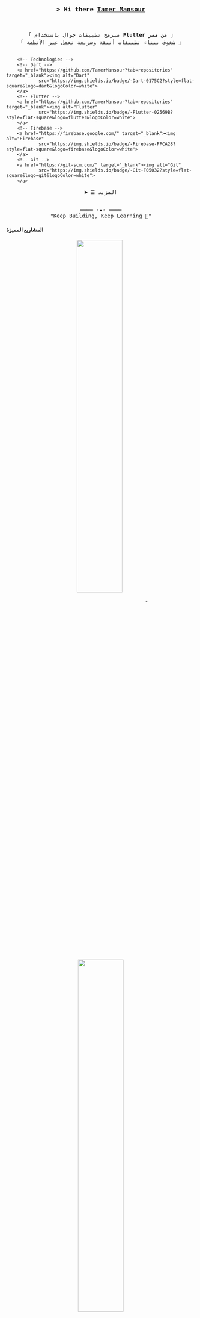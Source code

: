 <!-- https://github.com/TamerMansour -->
<!-- تم التحديث في يوليو 2025 -->

<!-- Title -->
<h3 align="center">
        <samp>&gt; Hi there
                <b><a target="_blank" href="https://github.com/TamerMansour">Tamer Mansour</a></b>
        </samp>
</h3>
<br>

<p align="center">
        <!-- Intro -->
        <samp>
                「 مبرمج تطبيقات جوال باستخدام <b>Flutter</b> من <b>مصر</b> 」
                <br>
                「 شغوف ببناء تطبيقات أنيقة وسريعة تعمل عبر الأنظمة 」
                <br>
                <br>
        </samp>

        <!-- Technologies -->
        <!-- Dart -->
        <a href="https://github.com/TamerMansour?tab=repositories" target="_blank"><img alt="Dart"
                src="https://img.shields.io/badge/-Dart-0175C2?style=flat-square&logo=dart&logoColor=white">
        </a>
        <!-- Flutter -->
        <a href="https://github.com/TamerMansour?tab=repositories" target="_blank"><img alt="Flutter"
                src="https://img.shields.io/badge/-Flutter-02569B?style=flat-square&logo=flutter&logoColor=white">
        </a>
        <!-- Firebase -->
        <a href="https://firebase.google.com/" target="_blank"><img alt="Firebase"
                src="https://img.shields.io/badge/-Firebase-FFCA28?style=flat-square&logo=firebase&logoColor=white">
        </a>
        <!-- Git -->
        <a href="https://git-scm.com/" target="_blank"><img alt="Git"
                src="https://img.shields.io/badge/-Git-F05032?style=flat-square&logo=git&logoColor=white">
        </a>
</p>

<!-- Details Section -->
<details align="center">
    <summary> <samp>&#9776; المزيد</samp></summary>
    <p align="center">
        <br>
        <!-- GitHub Stats -->
        <img alt="Tamer Mansour's GitHub Stats"
                src="https://github-readme-stats.vercel.app/api?username=TamerMansour&show_icons=true&theme=radical" />
        <br>
        <!-- Social Links -->
        <p>تواصل معي</p>
        <!-- Mail -->
        <a href="mailto:tamerr.mansourr@gmail.com" target="_blank"><img alt="Mail"
                src="https://img.shields.io/badge/-Email-EA4335?style=flat-square&logo=Gmail&logoColor=white">
        </a>
        <!-- LinkedIn -->
        <a href="https://www.linkedin.com/in/tamer-mansour/" target="_blank"><img alt="LinkedIn"
                src="https://img.shields.io/badge/-LinkedIn-0A66C2?style=flat-square&logo=linkedin&logoColor=white">
        </a>
        <!-- GitHub -->
        <a href="https://github.com/TamerMansour" target="_blank"><img alt="GitHub"
                src="https://img.shields.io/badge/-GitHub-181717?style=flat-square&logo=github&logoColor=white">
        </a>
    </p>
</details>
<br>

<!-- Footer -->
<samp>
    <p align="center">
        ════ ⋆★⋆ ════
        <br>
        "Keep Building, Keep Learning 🚀"
    </p>
</samp>

<!-- Featured Repositories -->
#### المشاريع المميزة

<p align="center">
<a href="https://github.com/TamerMansour/chat-app-flutter">
<img width='49%' align="center" src="https://github-readme-stats.vercel.app/api/pin/?username=TamerMansour&repo=chat-app-flutter&border_color=42A5F5&bg_color=0D1117&title_color=ffffff&text_color=8B949E&icon_color=42A5F5" />
</a>
<span>&nbsp;</span>
<a href="https://github.com/TamerMansour/flutter-splash-login">
<img width='49%' align="center" src="https://github-readme-stats.vercel.app/api/pin/?username=TamerMansour&repo=flutter-splash-login&border_color=42A5F5&bg_color=0D1117&title_color=ffffff&text_color=8B949E&icon_color=42A5F5" />
</a>
</p>

<p align="center">
<a href="https://github.com/TamerMansour/todo-flutter-firebase">
<img width='49%' align="center" src="https://github-readme-stats.vercel.app/api/pin/?username=TamerMansour&repo=todo-flutter-firebase&border_color=42A5F5&bg_color=0D1117&title_color=ffffff&text_color=8B949E&icon_color=42A5F5" />
</a>
<span>&nbsp;</span>
<a href="https://github.com/TamerMansour/quiz-app-flutter">
<img width='49%' align="center" src="https://github-readme-stats.vercel.app/api/pin/?username=TamerMansour&repo=quiz-app-flutter&border_color=42A5F5&bg_color=0D1117&title_color=ffffff&text_color=8B949E&icon_color=42A5F5" />
</a>
</p>

